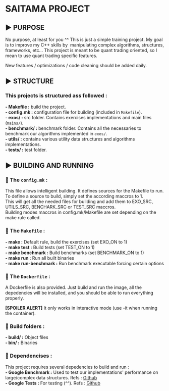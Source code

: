 # **SAITAMA PROJECT**

## ▶️ PURPOSE

No purpose, at least for you ^^ This is just a simple training project. My goal is to improve my C++ skills by  manipulating complex algorithms, structures, frameworks, etc... This project is meant to be quant trading oriented, so I mean to use quant trading specific features.<br>

New features / optimizations / code cleaning should be added daily.

## ▶️ STRUCTURE

### This projects is structured ass followed :

**- Makefile :** build the project.<br>
**- config.mk :** configuration file for building (included in `Makefile`).<br>
**- exos/ :** src folder. Contains exercises implementations and main files (`mains/`).<br>
**- benchmark/ :** benchmark folder. Contains all the necessaries to benchmark our algorithms implemented in `exos/`.<br>
**- utils/ :** contains various utility data structures and algorithms implementations.<br>
**- tests/ :** test folder.<br>

## ▶️ BUILDING AND RUNNING

### 🚩 The `config.mk` :

This file allows intelligent building. It defines sources for the Makefile to run.<br>
To define a source to build, simply set the according maccros to 1.<br>
This will get all the needed files for building and add them to EXO_SRC, UTILS_SRC, BENCHARK_SRC or TEST_SRC maccros.<br>
Building modes maccros in config.mk/Makefile are set depending on the make rule called.<br>

### 🚩 The `Makefile` :

**- make :** Default rule, build the exercises (set EXO_ON to 1)<br>
**- make test :** Build tests (set TEST_ON to 1)<br>
**- make benchmark :** Build benchmarks (set BENCHMARK_ON to 1)<br>
**- make run :** Run all built binaries<br>
**- make run-benchmark :** Run benchmark executable forcing certain options<br>

### 🚩 The `Dockerfile` :

A Dockerfile is also provided. Just build and run the image, all the depedencies will be installed, and
you should be able to run everything properly.<br>

**[SPOILER ALERT]** It only works in interactive mode (use -it when running the container).<br>

### 🚩 Build folders :

**- build/ :** Object files<br>
**- bin/ :** Binaries<br>

### 🚩 Dependencises :

This project requires several depedencies to build and run :<br>
**- Google Benchmark :** Used to test our implementations' performance on large/complex data structures. Refs : [Github](https://github.com/google/benchmark)<br>
**- Google Tests :** For testing (^^). Refs : [Github](https://github.com/google/googletest)<br>
